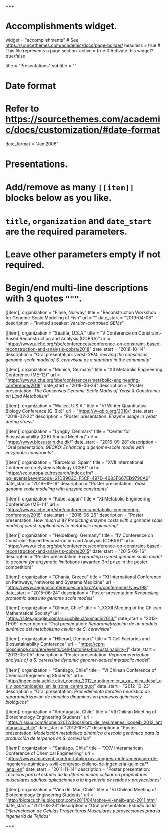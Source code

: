 +++
# Accomplishments widget.
widget = "accomplishments"  # See https://sourcethemes.com/academic/docs/page-builder/
headless = true  # This file represents a page section.
active = true  # Activate this widget? true/false

title = "Presentations"
subtitle = ""

# Date format
#   Refer to https://sourcethemes.com/academic/docs/customization/#date-format
date_format = "Jan 2006"

# Presentations.
#   Add/remove as many `[[item]]` blocks below as you like.
#   `title`, `organization` and `date_start` are the required parameters.
#   Leave other parameters empty if not required.
#   Begin/end multi-line descriptions with 3 quotes `"""`.

[[item]]
  organization = "Finse, Norway"
  title = "Reconstruction Workshop for Genome-Scale Modeling of Fish"
  url = ""
  date_start = "2019-04-08"
  description = "Invited speaker: _Version-controlled GEMs_"

[[item]]
  organization = "Seattle, U.S.A."
  title = "V Conference on Constraint-Based Reconstruction and Analysis (COBRA)"
  url = "https://www.aiche.org/sbe/conferences/conference-on-constraint-based-reconstruction-and-analysis-cobra/2018"
  date_start = "2018-10-14"
  description = "Oral presentation: _yeast-GEM: reviving the consensus genome-scale model of S. cerevisiae as a standard in the community_"

[[item]]
  organization = "Munich, Germany"
  title = "XII Metabolic Engineering Conference (ME-12)"
  url = "https://www.aiche.org/sbe/conferences/metabolic-engineering-conference/2018"
  date_start = "2018-06-24"
  description = "Poster presentation: _The Consensus Genome-Scale Model of Yeast & Constraints on Lipid Metabolism_"

[[item]]
  organization = "Wailea, U.S.A."
  title = "VI Winter Quantitative Biology Conference (Q-Bio)"
  url = "https://w-qbio.org/2018/"
  date_start = "2018-02-22"
  description = "Poster presentation: _Enzyme usage in yeast during stress_"

[[item]]
  organization = "Lyngby, Denmark"
  title = "Center for Biosustainability (CfB) Annual Meeting"
  url = "https://www.biosustain.dtu.dk/"
  date_start = "2016-09-28"
  description = "Oral presentation: _GECKO: Enhancing a genome-scale model with enzymatic constraints_"

[[item]]
  organization = "Barcelona, Spain"
  title = "XVII International Conference on Systems Biology (ICSB)"
  url = "https://ec.europa.eu/research/index.cfm?pg=events&eventcode=21DB903C-F5CF-497D-4083F667ED9790A6"
  date_start = "2016-09-16"
  description = "Poster presentation: _Yeast genome scale modeling with enzyme constraints_"

[[item]]
  organization = "Kobe, Japan"
  title = "XI Metabolic Engineering Conference (ME-11)"
  url = "https://www.aiche.org/sbe/conferences/metabolic-engineering-conference/2016"
  date_start = "2016-06-26"
  description = "Poster presentation: _How much is it? Predicting enzyme costs with a genome scale model of yeast: applications to metabolic engineering_"

[[item]]
  organization = "Heidelberg, Germany"
  title = "IV Conference on Constraint-Based Reconstruction and Analysis (COBRA)"
  url = "https://www.aiche.org/sbe/conferences/conference-on-constraint-based-reconstruction-and-analysis-cobra/2015"
  date_start = "2015-09-16"
  description = "Poster presentation: _Expanding a yeast genome scale model to account for enzymatic limitations_ (awarded 3rd prize in the poster competition)"

[[item]]
  organization = "Chania, Greece"
  title = "XI International Conference on Pathways, Networks and Systems Medicine"
  url = "https://www.aegeanconferences.org/src/App/conferences/view/98"
  date_start = "2015-06-24"
  description = "Poster presentation: _Reconciling proteomic data into genome scale models_"

[[item]]
  organization = "Olmué, Chile"
  title = "LXXXII Meeting of the Chilean Mathematical Society"
  url = "https://sites.google.com/a/u.uchile.cl/somachi2013/"
  date_start = "2013-11-09"
  description = "Oral presentation: _Reparametrización de un modelo dinámico del metabolismo celular de S. cerevisiae_"

[[item]]
  organization = "Hillerød, Denmark"
  title = "I Cell Factories and Biosustainability Conference"
  url = "https://cph-bioscience.com/en/events/cell-factories-biosustainability-1"
  date_start = "2013-05-05"
  description = "Poster presentation: _Reparameterization analysis of a S. cerevisiae dynamic genome-scaled metabolic model_"

[[item]]
  organization = "Santiago, Chile"
  title = "VI Chilean Conference of Chemical Engineering Students"
  url = "http://ingenieria.uchile.cl/vi_coneiq_2012_quotingenier_a_qu_mica_desaf_os_y_oportunidades_en_la_zona_centralquot"
  date_start = "2012-10-23"
  description = "Oral presentation: _Procedimiento iterativo heurístico de reparametrización de modelos dinámicos en procesos químicos y biológicos_"

[[item]]
  organization = "Antofagasta, Chile"
  title = "VII Chilean Meeting of Biotechnology Engineering Students"
  url = "https://issuu.com/iconeib2012/docs/libro_de_resumenes_iconeib_2012_antofagasta_chile"
  date_start = "2012-10-17"
  description = "Poster presentation: _Modelación metabólica dinámica a escala genómica para la producción de terpenos en S. cerevisiae_"

[[item]]
  organization = "Santiago, Chile"
  title = "XXV Interamerican Conference of Chemical Engineering"
  url = "https://www.cmcevent.com/portafolio/xxv-congreso-interamericano-de-ingenieria-quimica-y-xviii-congreso-chileno-de-ingenieria-quimica/?lang=en"
  date_start = "2011-11-14"
  description = "Poster presentation: _Técnicas para el estudio de la diferenciación celular en progenitores musculares adultos: aplicaciones a la ingeniería de tejidos y proyecciones_"

[[item]]
  organization = "Viña del Mar, Chile"
  title = "VI Chilean Meeting of Biotechnology Engineering Students"
  url = "http://biotecuchile.blogspot.com/2011/04/sobre-vi-eneib-ano-2011.html"
  date_start = "2011-08-23"
  description = "Oral presentation: _Estudio de la Diferenciación de Células Progenitoras Musculares y proyecciones para la Ingeniería de Tejidos_"

+++
